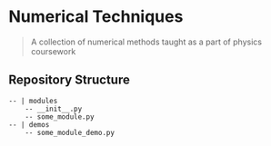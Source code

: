# Numerical Techniques

> A collection of numerical methods taught as a part of physics coursework

## Repository Structure

```
-- | modules
    -- __init__.py
    -- some_module.py
-- | demos
    -- some_module_demo.py